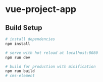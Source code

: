 # vue-project-app

## Build Setup

``` bash
# install dependencies
npm install

# serve with hot reload at localhost:8080
npm run dev

# build for production with minification
npm run build
# cms-element
